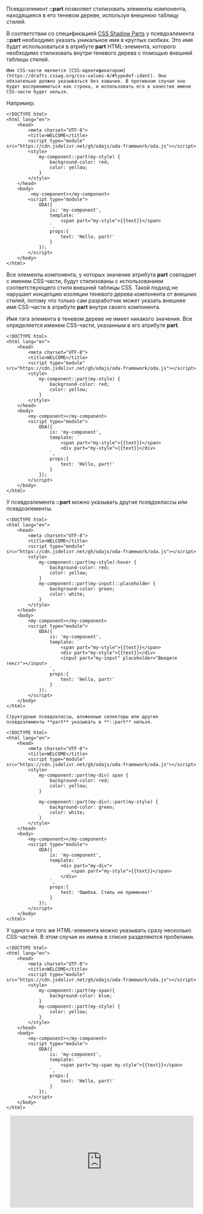 Псевдоэлемент **::part** позволяет стилизовать элементы компонента, находящиеся в его теневом дереве, используя внешнюю таблицу стилей.

В соответствии со спецификацией [CSS Shadow Parts](https://drafts.csswg.org/css-shadow-parts) у псевдоэлемента **::part** необходимо указать уникальное имя в круглых скобках. Это имя будет использоваться в атрибуте **part** HTML-элемента, которого необходимо стилизовать внутри теневого дерева с помощью внешней таблицы стилей.

```warning_md
Имя CSS-части является [CSS-идентификатором](https://drafts.csswg.org/css-values-4/#typedef-ident). Оно обязательно должно указываться без кавычек. В противном случае оно будет восприниматься как строка, и использовать его в качестве имени CSS-части будет нельзя.
```

Например:

```html_run_edit_line
<!DOCTYPE html>
<html lang="en">
    <head>
        <meta charset="UTF-8">
        <title>WELCOME</title>
        <script type="module" src="https://cdn.jsdelivr.net/gh/odajs/oda-framework/oda.js"></script>
        <style>
            my-component::part(my-style) {
                background-color: red;
                color: yellow;
            }
        </style>
    </head>
    <body>
         <my-component></my-component>
        <script type="module">
            ODA({
                is: 'my-component',
                template: `
                    <span part="my-style">{{text}}</span>
                `,
                props:{
                    text: 'Hello, part!'
                }
            });
        </script>
    </body>
</html>
```

Все элементы компонента, у которых значение атрибута **part** совпадает с именем CSS-части, будут стилизованы с использованием соответствующего стиля внешней таблицы CSS. Такой подход не нарушает концепцию изоляции теневого дерева компонента от внешних стилей, потому что только сам разработчик может указать внешнее имя CSS-части в атрибуте **part** внутри своего компонента.

Имя тэга элемента в теневом дереве не имеет никакого значения. Все определяется именем CSS-части, указанным в его атрибуте **part**.

```html_run_edit_line
<!DOCTYPE html>
<html lang="en">
    <head>
        <meta charset="UTF-8">
        <title>WELCOME</title>
        <script type="module" src="https://cdn.jsdelivr.net/gh/odajs/oda-framework/oda.js"></script>
        <style>
            my-component::part(my-style) {
                background-color: red;
                color: yellow;
            }
        </style>
    </head>
    <body>
        <my-component></my-component>
        <script type="module">
            ODA({
                is: 'my-component',
                template: `
                    <span part="my-style">{{text}}</span>
                    <div part="my-style">{{text}}</div>
                `,
                props:{
                    text: 'Hello, part!'
                }
            });
        </script>
    </body>
</html>
```

У псевдоэлемента **::part** можно указывать другие псевдоклассы или псевдоэлементы.

```html_run_edit_line
<!DOCTYPE html>
<html lang="en">
    <head>
        <meta charset="UTF-8">
        <title>WELCOME</title>
        <script type="module" src="https://cdn.jsdelivr.net/gh/odajs/oda-framework/oda.js"></script>
        <style>
            my-component::part(my-style):hover {
                background-color: red;
                color: yellow;
            }
            my-component::part(my-input)::placeholder {
                background-color: green;
                color: white;
            }
        </style>
    </head>
    <body>
        <my-component></my-component>
        <script type="module">
            ODA({
                is: 'my-component',
                template: `
                    <span part="my-style">{{text}}</span>
                    <div part="my-style">{{text}}</div>
                    <input part="my-input" placeholder="Введите текст"></input>
                `,
                props:{
                    text: 'Hello, part!'
                }
            });
        </script>
    </body>
</html>
```

```error_md
Структурные псевдоклассы, вложенные селекторы или другие псевдоэлементы **part** указывать в **::part** нельзя.
```

```html_error_run_edit_line
<!DOCTYPE html>
<html lang="en">
    <head>
        <meta charset="UTF-8">
        <title>WELCOME</title>
        <script type="module" src="https://cdn.jsdelivr.net/gh/odajs/oda-framework/oda.js"></script>
        <style>
            my-component::part(my-div) span {
                background-color: red;
                color: yellow;
            }

            my-component::part(my-div)::part(my-style) {
                background-color: green;
                color: white;
            }
        </style>
    </head>
    <body>
        <my-component></my-component>
        <script type="module">
            ODA({
                is: 'my-component',
                template: `
                    <div part="my-div">
                        <span part="my-style">{{text}}</span>
                    </div>
                `,
                props:{
                    text: 'Ошибка. Стиль не применен!'
                }
            });
        </script>
    </body>
</html>
```

У одного и того же HTML-элемента можно указывать сразу несколько CSS-частей. В этом случае их имена в списке разделяются пробелами.

```html_run_edit_line
<!DOCTYPE html>
<html lang="en">
    <head>
        <meta charset="UTF-8">
        <title>WELCOME</title>
        <script type="module" src="https://cdn.jsdelivr.net/gh/odajs/oda-framework/oda.js"></script>
        <style>
            my-component::part(my-span){
                background-color: blue;
            }
            my-component::part(my-style) {
                color: yellow;
            }
        </style>
    </head>
    <body>
        <my-component></my-component>
        <script type="module">
            ODA({
                is: 'my-component',
                template: `
                    <span part="my-span my-style">{{text}}</span>
                `,
                props:{
                    text: 'Hello, part!'
                }
            });
        </script>
    </body>
</html>
```

<div style="position:relative;padding-bottom:48%; margin:10px">
    <iframe src="https://www.youtube.com/embed/IGBja7TURUY?start=0" frameborder="0" allow="accelerometer; autoplay; encrypted-media; gyroscope; picture-in-picture" allowfullscreen 
    	style="position:absolute;width:100%;height:100%;"></iframe>
</div>
